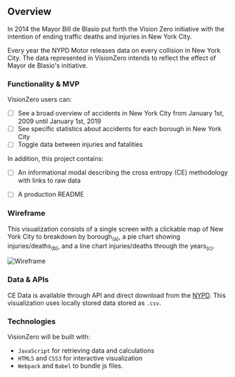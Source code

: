 ## Overview

In 2014 the Mayor Bill de Blasio put forth the Vision Zero initiative with the intention of ending traffic deaths and injuries in New York City.

Every year the NYPD Motor releases data on every collision in New York City. The data represented in VisionZero intends to reflect the effect of Mayor de Blasio's initiative.

### Functionality & MVP  
VisionZero users can:

- [ ] See a broad overview of accidents in New York City from January 1st, 2009 until January 1st, 2019
- [ ] See specific statistics about accidents for each borough in New York City
- [ ] Toggle data between injuries and fatalities

In addition, this project contains:

- [ ] An informational modal describing the cross entropy (CE) methodology with links to raw data
- [ ] A production README


### Wireframe
This visualization consists of a single screen with a clickable map of New York City to breakdown by borough<sub>(a)</sub>, a pie chart showing injuries/deaths<sub>(b)</sub>, and a line chart injuries/deaths through the years<sub>(c)</sub>.

![Wireframe](https://i.imgur.com/8L2lpPq.png)

### Data & APIs

CE Data is available through API and direct download from the [NYPD](https://data.cityofnewyork.us/Public-Safety/NYPD-Motor-Vehicle-Collisions/h9gi-nx95). This visualization uses locally stored data stored as `.csv`.

### Technologies

VisionZero will be built with:

- `JavaScript` for retrieving data and calculations
- `HTML5` and `CSS3` for interactive visualization
- `Webpack` and `Babel` to bundle js files.


